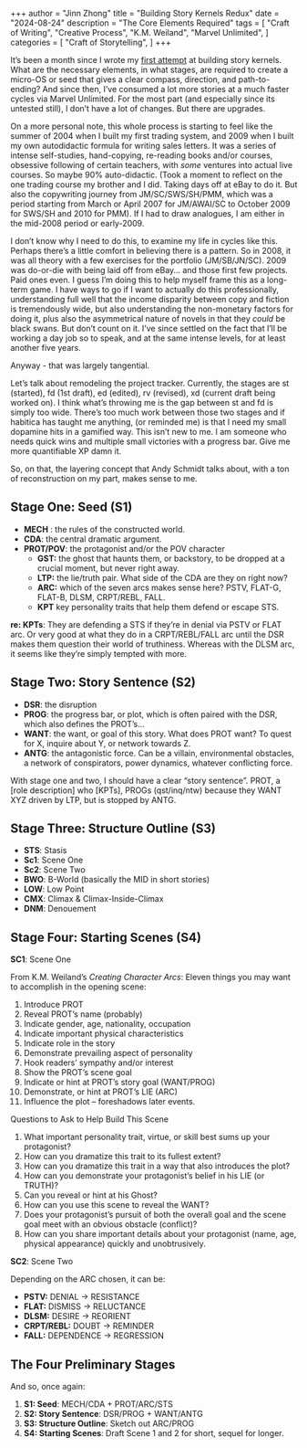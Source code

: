 +++
author = "Jinn Zhong"
title = "Building Story Kernels Redux"
date = "2024-08-24"
description = "The Core Elements Required"
tags = [
    "Craft of Writing",
    "Creative Process",
    "K.M. Weiland",
    "Marvel Unlimited",
]
categories = [
    "Craft of Storytelling",
]
+++

It’s been a month since I wrote my [first attempt](https://journal.jinnzhong.com/building-story-kernels/) at building story kernels. What are the necessary elements, in what stages, are required to create a micro-OS or seed that gives a clear compass, direction, and path-to-ending? And since then, I’ve consumed a lot more stories at a much faster cycles via Marvel Unlimited. For the most part (and especially since its untested still), I don’t have a lot of changes. But there are upgrades. 

On a more personal note, this whole process is starting to feel like the summer of 2004 when I built my first trading system, and 2009 when I built my own autodidactic formula for writing sales letters. It was a series of intense self-studies, hand-copying, re-reading books and/or courses, obsessive following of certain teachers, with _some_ ventures into actual live courses. So maybe 90% auto-didactic. (Took a moment to reflect on the one trading course my brother and I did. Taking days off at eBay to do it. But also the copywriting journey from JM/SC/SWS/SH/PMM, which was a period starting from March or April 2007 for JM/AWAI/SC to October 2009 for SWS/SH and 2010 for PMM). If I had to draw analogues, I am either in the mid-2008 period or early-2009. 

I don’t know why I need to do this, to examine my life in cycles like this. Perhaps there’s a little comfort in believing there is a pattern. So in 2008, it was all theory with a few exercises for the portfolio (JM/SB/JN/SC). 2009 was do-or-die with being laid off from eBay… and those first few projects. Paid ones even. I guess I’m doing this to help myself frame this as a long-term game. I have ways to go if I want to actually do this professionally, understanding full well that the income disparity between copy and fiction is tremendously wide, but also understanding the non-monetary factors for doing it, plus also the asymmetrical nature of novels in that they _could_ be black swans. But don’t count on it. I’ve since settled on the fact that I’ll be working a day job so to speak, and at the same intense levels, for at least another five years.

Anyway - that was largely tangential. 

Let’s talk about remodeling the project tracker. Currently, the stages are st (started), fd (1st draft), ed (edited), rv (revised), xd (current draft being worked on). I think what’s throwing me is the gap between st and fd is simply too wide. There’s too much work between those two stages and if habitica has taught me anything, (or reminded me) is that I need my small dopamine hits in a gamified way. This isn’t new to me. I am someone who needs quick wins and multiple small victories with a progress bar. Give me more quantifiable XP damn it.

So, on that, the layering concept that Andy Schmidt talks about, with a ton of reconstruction on my part, makes sense to me.

## Stage One: Seed (S1)

* **MECH** : the rules of the constructed world.
* **CDA**: the central dramatic argument.
* **PROT/POV**: the protagonist and/or the POV character
   * **GST:** the ghost that haunts them, or backstory, to be dropped at a crucial moment, but never right away.
   * **LTP:** the lie/truth pair. What side of the CDA are they on right now?
   * **ARC:** which of the seven arcs makes sense here? PSTV, FLAT-G, FLAT-B, DLSM, CRPT/REBL, FALL.
   * **KPT** key personality traits that help them defend or escape STS. 

**re: KPTs**: They are defending a STS if they’re in denial via PSTV or FLAT arc. Or very good at what they do in a CRPT/REBL/FALL arc until the DSR makes them question their world of truthiness. Whereas with the DLSM arc, it seems like they’re simply tempted with more.

## Stage Two: Story Sentence (S2)

* **DSR**: the disruption
* **PROG**: the progress bar, or plot, which is often paired with the DSR, which also defines the PROT’s…
* **WANT**: the want, or goal of this story. What does PROT want? To quest for X, inquire about Y, or network towards Z.
* **ANTG**: the antagonistic force. Can be a villain, environmental obstacles, a network of conspirators, power dynamics, whatever conflicting force.

With stage one and two, I should have a clear “story sentence”. PROT, a [role description] who [KPTs], PROGs (qst/inq/ntw) because they WANT XYZ driven by LTP, but is stopped by ANTG.

## Stage Three: Structure Outline (S3)

* **STS**: Stasis
* **Sc1**: Scene One
* **Sc2**: Scene Two
* **BWO**: B-World (basically the MID in short stories)
* **LOW**: Low Point
* **CMX**: Climax & Climax-Inside-Climax
* **DNM**: Denouement

## Stage Four: Starting Scenes (S4)

**SC1**: Scene One

From K.M. Weiland’s _Creating Character Arcs_: Eleven things you may want to accomplish in the opening scene:

1. Introduce PROT
2. Reveal PROT’s name (probably)
3. Indicate gender, age, nationality, occupation
4. Indicate important physical characteristics
5. Indicate role in the story
6. Demonstrate prevailing aspect of personality
7. Hook readers’ sympathy and/or interest
8. Show the PROT’s scene goal
9. Indicate or hint at PROT’s story goal (WANT/PROG)
10. Demonstrate, or hint at PROT’s LIE (ARC)
11. Influence the plot – foreshadows later events.

Questions to Ask to Help Build This Scene

1. What important personality trait, virtue, or skill best sums up your protagonist?
2. How can you dramatize this trait to its fullest extent?
3. How can you dramatize this trait in a way that also introduces the plot?
4. How can you demonstrate your protagonist’s belief in his LIE (or TRUTH)?
5. Can you reveal or hint at his Ghost?
6. How can you use this scene to reveal the WANT?
7. Does your protagonist’s pursuit of both the overall goal and the scene goal meet with an obvious obstacle (conflict)?
8. How can you share important details about your protagonist (name, age, physical appearance) quickly and unobtrusively.

**SC2**: Scene Two

Depending on the ARC chosen, it can be:

* **PSTV:** DENIAL → RESISTANCE
* **FLAT:** DISMISS → RELUCTANCE
* **DLSM:** DESIRE → REORIENT
* **CRPT/REBL:** DOUBT → REMINDER
* **FALL:** DEPENDENCE → REGRESSION

## The Four Preliminary Stages

And so, once again:

1. **S1: Seed**: MECH/CDA + PROT/ARC/STS
2. **S2: Story Sentence**: DSR/PROG + WANT/ANTG
3. **S3: Structure Outline**: Sketch out ARC/PROG
4. **S4: Starting Scenes**: Draft Scene 1 and 2 for short, sequel for longer.
